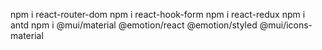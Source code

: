 npm i react-router-dom
npm i react-hook-form
npm i react-redux
npm i antd
npm i @mui/material @emotion/react @emotion/styled @mui/icons-material